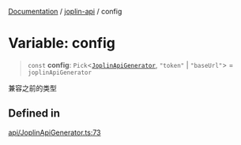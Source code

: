[Documentation](../../packages.md) / [joplin-api](../index.md) / config

# Variable: config

> `const` **config**: `Pick`\<[`JoplinApiGenerator`](../classes/JoplinApiGenerator.md), `"token"` \| `"baseUrl"`\> = `joplinApiGenerator`

兼容之前的类型

## Defined in

[api/JoplinApiGenerator.ts:73](https://github.com/rxliuli/joplin-utils/blob/4824c3237f6c8bc282f001f71c149c89286aefdc/packages/joplin-api/src/api/JoplinApiGenerator.ts#L73)
